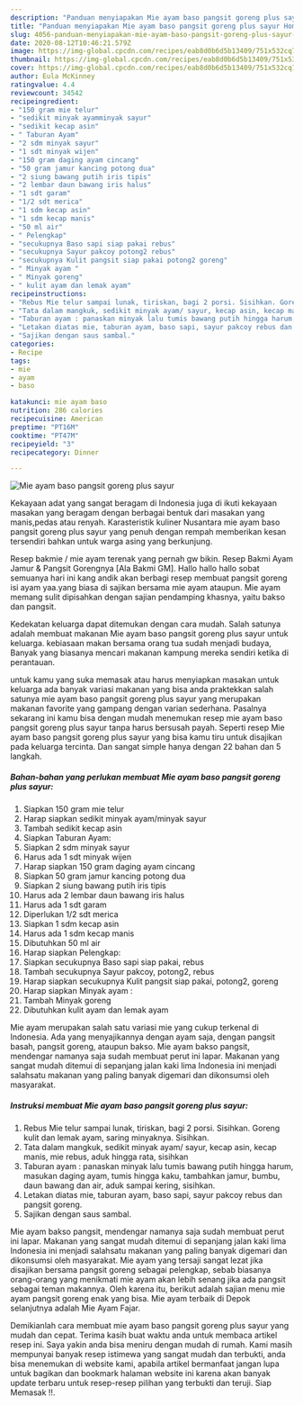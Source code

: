 ```yaml
---
description: "Panduan menyiapakan Mie ayam baso pangsit goreng plus sayur Homemade"
title: "Panduan menyiapakan Mie ayam baso pangsit goreng plus sayur Homemade"
slug: 4056-panduan-menyiapakan-mie-ayam-baso-pangsit-goreng-plus-sayur-homemade
date: 2020-08-12T10:46:21.579Z
image: https://img-global.cpcdn.com/recipes/eab8d0b6d5b13409/751x532cq70/mie-ayam-baso-pangsit-goreng-plus-sayur-foto-resep-utama.jpg
thumbnail: https://img-global.cpcdn.com/recipes/eab8d0b6d5b13409/751x532cq70/mie-ayam-baso-pangsit-goreng-plus-sayur-foto-resep-utama.jpg
cover: https://img-global.cpcdn.com/recipes/eab8d0b6d5b13409/751x532cq70/mie-ayam-baso-pangsit-goreng-plus-sayur-foto-resep-utama.jpg
author: Eula McKinney
ratingvalue: 4.4
reviewcount: 34542
recipeingredient:
- "150 gram mie telur"
- "sedikit minyak ayamminyak sayur"
- "sedikit kecap asin"
- " Taburan Ayam"
- "2 sdm minyak sayur"
- "1 sdt minyak wijen"
- "150 gram daging ayam cincang"
- "50 gram jamur kancing potong dua"
- "2 siung bawang putih iris tipis"
- "2 lembar daun bawang iris halus"
- "1 sdt garam"
- "1/2 sdt merica"
- "1 sdm kecap asin"
- "1 sdm kecap manis"
- "50 ml air"
- " Pelengkap"
- "secukupnya Baso sapi siap pakai rebus"
- "secukupnya Sayur pakcoy potong2 rebus"
- "secukupnya Kulit pangsit siap pakai potong2 goreng"
- " Minyak ayam "
- " Minyak goreng"
- " kulit ayam dan lemak ayam"
recipeinstructions:
- "Rebus Mie telur sampai lunak, tiriskan, bagi 2 porsi. Sisihkan. Goreng kulit dan lemak ayam, saring minyaknya. Sisihkan."
- "Tata dalam mangkuk, sedikit minyak ayam/ sayur, kecap asin, kecap manis, mie rebus, aduk hingga rata, sisihkan"
- "Taburan ayam : panaskan minyak lalu tumis bawang putih hingga harum, masukan daging ayam, tumis hingga kaku, tambahkan jamur, bumbu, daun bawang dan air, aduk sampai kering, sisihkan."
- "Letakan diatas mie, taburan ayam, baso sapi, sayur pakcoy rebus dan pangsit goreng."
- "Sajikan dengan saus sambal."
categories:
- Recipe
tags:
- mie
- ayam
- baso

katakunci: mie ayam baso 
nutrition: 286 calories
recipecuisine: American
preptime: "PT16M"
cooktime: "PT47M"
recipeyield: "3"
recipecategory: Dinner

---
```



![Mie ayam baso pangsit goreng plus sayur](https://img-global.cpcdn.com/recipes/eab8d0b6d5b13409/751x532cq70/mie-ayam-baso-pangsit-goreng-plus-sayur-foto-resep-utama.jpg)

Kekayaan adat yang sangat beragam di Indonesia juga di ikuti kekayaan masakan yang beragam dengan berbagai bentuk dari masakan yang manis,pedas atau renyah. Karasteristik kuliner Nusantara mie ayam baso pangsit goreng plus sayur yang penuh dengan rempah memberikan kesan tersendiri bahkan untuk warga asing yang berkunjung.


Resep bakmie / mie ayam terenak yang pernah gw bikin. Resep Bakmi Ayam Jamur &amp; Pangsit Gorengnya [Ala Bakmi GM]. Hallo hallo hallo sobat semuanya hari ini kang andik akan berbagi resep membuat pangsit goreng isi ayam yaa.yang biasa di sajikan bersama mie ayam ataupun. Mie ayam memang sulit dipisahkan dengan sajian pendamping khasnya, yaitu bakso dan pangsit.

Kedekatan keluarga dapat ditemukan dengan cara mudah. Salah satunya adalah membuat makanan Mie ayam baso pangsit goreng plus sayur untuk keluarga. kebiasaan makan bersama orang tua sudah menjadi budaya, Banyak yang biasanya mencari makanan kampung mereka sendiri ketika di perantauan.

untuk kamu yang suka memasak atau harus menyiapkan masakan untuk keluarga ada banyak variasi makanan yang bisa anda praktekkan salah satunya mie ayam baso pangsit goreng plus sayur yang merupakan makanan favorite yang gampang dengan varian sederhana. Pasalnya sekarang ini kamu bisa dengan mudah menemukan resep mie ayam baso pangsit goreng plus sayur tanpa harus bersusah payah.
Seperti resep Mie ayam baso pangsit goreng plus sayur yang bisa kamu tiru untuk disajikan pada keluarga tercinta. Dan sangat simple hanya dengan 22 bahan dan 5 langkah.


<!--inarticleads1-->

##### Bahan-bahan yang perlukan membuat Mie ayam baso pangsit goreng plus sayur:

1. Siapkan 150 gram mie telur
1. Harap siapkan sedikit minyak ayam/minyak sayur
1. Tambah sedikit kecap asin
1. Siapkan  Taburan Ayam:
1. Siapkan 2 sdm minyak sayur
1. Harus ada 1 sdt minyak wijen
1. Harap siapkan 150 gram daging ayam cincang
1. Siapkan 50 gram jamur kancing potong dua
1. Siapkan 2 siung bawang putih iris tipis
1. Harus ada 2 lembar daun bawang iris halus
1. Harus ada 1 sdt garam
1. Diperlukan 1/2 sdt merica
1. Siapkan 1 sdm kecap asin
1. Harus ada 1 sdm kecap manis
1. Dibutuhkan 50 ml air
1. Harap siapkan  Pelengkap:
1. Siapkan secukupnya Baso sapi siap pakai, rebus
1. Tambah secukupnya Sayur pakcoy, potong2, rebus
1. Harap siapkan secukupnya Kulit pangsit siap pakai, potong2, goreng
1. Harap siapkan  Minyak ayam :
1. Tambah  Minyak goreng
1. Dibutuhkan  kulit ayam dan lemak ayam


Mie ayam merupakan salah satu variasi mie yang cukup terkenal di Indonesia. Ada yang menyajikannya dengan ayam saja, dengan pangsit basah, pangsit goreng, ataupun bakso. Mie ayam bakso pangsit, mendengar namanya saja sudah membuat perut ini lapar. Makanan yang sangat mudah ditemui di sepanjang jalan kaki lima Indonesia ini menjadi salahsatu makanan yang paling banyak digemari dan dikonsumsi oleh masyarakat. 

<!--inarticleads2-->

##### Instruksi membuat  Mie ayam baso pangsit goreng plus sayur:

1. Rebus Mie telur sampai lunak, tiriskan, bagi 2 porsi. Sisihkan. Goreng kulit dan lemak ayam, saring minyaknya. Sisihkan.
1. Tata dalam mangkuk, sedikit minyak ayam/ sayur, kecap asin, kecap manis, mie rebus, aduk hingga rata, sisihkan
1. Taburan ayam : panaskan minyak lalu tumis bawang putih hingga harum, masukan daging ayam, tumis hingga kaku, tambahkan jamur, bumbu, daun bawang dan air, aduk sampai kering, sisihkan.
1. Letakan diatas mie, taburan ayam, baso sapi, sayur pakcoy rebus dan pangsit goreng.
1. Sajikan dengan saus sambal.


Mie ayam bakso pangsit, mendengar namanya saja sudah membuat perut ini lapar. Makanan yang sangat mudah ditemui di sepanjang jalan kaki lima Indonesia ini menjadi salahsatu makanan yang paling banyak digemari dan dikonsumsi oleh masyarakat. Mie ayam yang tersaji sangat lezat jika disajikan bersama pangsit goreng sebagai pelengkap, sebab biasanya orang-orang yang menikmati mie ayam akan lebih senang jika ada pangsit sebagai teman makannya. Oleh karena itu, berikut adalah sajian menu mie ayam pangsit goreng enak yang bisa. Mie ayam terbaik di Depok selanjutnya adalah Mie Ayam Fajar. 

Demikianlah cara membuat mie ayam baso pangsit goreng plus sayur yang mudah dan cepat. Terima kasih buat waktu anda untuk membaca artikel resep ini. Saya yakin anda bisa meniru dengan mudah di rumah. Kami masih mempunyai banyak resep istimewa yang sangat mudah dan terbukti, anda bisa menemukan di website kami, apabila artikel bermanfaat jangan lupa untuk bagikan dan bookmark halaman website ini karena akan banyak update terbaru untuk resep-resep pilihan yang terbukti dan teruji. Siap Memasak !!. 
